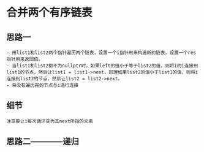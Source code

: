 # 合并两个有序链表

## 思路一
    - 用list1和list2两个指针遍历两个链表，设置一个i指针用来构造新的链表，设置一个res指针用来返回值。
    - 当list1和list2都不为nullptr时，如果left的值小于等于list2的值，则将i的i连接到list1的节点，然后让list1 = list1->next，同理如果list2的值小于list1的值，则将i连接到list2的节点，然后让list2 = list2->next。
    - 将没有遍历完的节点与i进行连接

## 细节
    注意要让i每次循环变为其next所指的元素

## 思路二————递归

